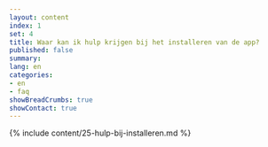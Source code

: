 ```yaml
---
layout: content
index: 1
set: 4
title: Waar kan ik hulp krijgen bij het installeren van de app?
published: false
summary: 
lang: en
categories:
- en
- faq
showBreadCrumbs: true
showContact: true
---
```

{% include content/25-hulp-bij-installeren.md %}

